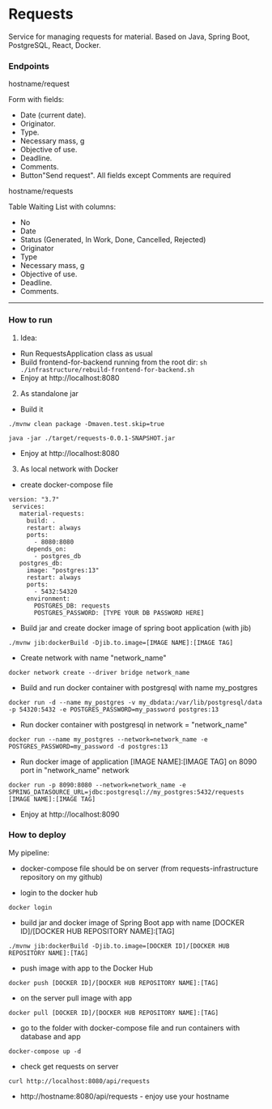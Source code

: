 # Requests
Service for managing requests for material. Based on Java, Spring Boot, PostgreSQL, React, Docker.

### Endpoints

hostname/request

Form with fields:
- Date (current date).
- Originator.
- Type.
- Necessary mass, g
- Objective of use.
- Deadline.
- Comments.
- Button"Send request".
All fields except Comments are required


hostname/requests

Table Waiting List with columns:
- No
- Date
- Status (Generated, In Work, Done, Cancelled, Rejected)
- Originator
- Type
- Necessary mass, g
- Objective of use.
- Deadline.
- Comments.

----------------------------------
### How to run

1. Idea:

* Run RequestsApplication class as usual
* Build frontend-for-backend running from the root dir: `sh ./infrastructure/rebuild-frontend-for-backend.sh`
* Enjoy at http://localhost:8080

2. As standalone jar

* Build it
```shell
./mvnw clean package -Dmaven.test.skip=true

java -jar ./target/requests-0.0.1-SNAPSHOT.jar
```

* Enjoy at http://localhost:8080

3. As local network with Docker 
* create docker-compose file
```shell
version: "3.7"
 services:
   material-requests:
     build: .
     restart: always
     ports:
       - 8080:8080
     depends_on:
       - postgres_db
   postgres_db:
     image: "postgres:13"
     restart: always
     ports:
       - 5432:54320
     environment:
       POSTGRES_DB: requests
       POSTGRES_PASSWORD: [TYPE YOUR DB PASSWORD HERE]
```
* Build jar and create docker image of spring boot application (with jib)

```shell
./mvnw jib:dockerBuild -Djib.to.image=[IMAGE NAME]:[IMAGE TAG]
```

* Create network with name "network_name"
```shell
docker network create --driver bridge network_name
```

* Build and run docker container with postgresql with name my_postgres
```shell
docker run -d --name my_postgres -v my_dbdata:/var/lib/postgresql/data -p 54320:5432 -e POSTGRES_PASSWORD=my_password postgres:13
```

* Run docker container with postgresql in network = "network_name"

```shell
docker run --name my_postgres --network=network_name -e POSTGRES_PASSWORD=my_password -d postgres:13
```

* Run docker image of application [IMAGE NAME]:[IMAGE TAG] on 8090 port in "network_name" network
```shell
docker run -p 8090:8080 --network=network_name -e SPRING_DATASOURCE_URL=jdbc:postgresql://my_postgres:5432/requests [IMAGE NAME]:[IMAGE TAG]
```
* Enjoy at http://localhost:8090

### How to deploy
My pipeline:

* docker-compose file should be on server (from requests-infrastructure repository on my github)

* login to the docker hub
```shell
docker login 
```
* build jar and docker image of Spring Boot app with name [DOCKER ID]/[DOCKER HUB REPOSITORY NAME]:[TAG]

```shell
./mvnw jib:dockerBuild -Djib.to.image=[DOCKER ID]/[DOCKER HUB REPOSITORY NAME]:[TAG]
```
* push image with app to the Docker Hub
```shell
docker push [DOCKER ID]/[DOCKER HUB REPOSITORY NAME]:[TAG]
```
* on the server pull image with app 
```shell
docker pull [DOCKER ID]/[DOCKER HUB REPOSITORY NAME]:[TAG]
```

* go to the folder with docker-compose file and run containers with database and app
```shell
docker-compose up -d
```
* check get requests on server
```shell
curl http://localhost:8080/api/requests
```

* http://hostname:8080/api/requests - enjoy
use your hostname
